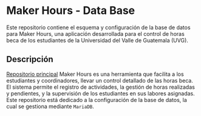 # Maker Hours - Data Base

Este repositorio contiene el esquema y configuración de la base de datos para Maker Hours, una aplicación desarrollada para el control de horas beca de los estudiantes de la Universidad del Valle de Guatemala (UVG).

## Descripción

[Repositorio principal](https://github.com/DiazMarco2005/PooProyecto)
Maker Hours es una herramienta que facilita a los estudiantes y coordinadores, llevar un control detallado de las horas beca. El sistema permite el registro de actividades, la gestión de horas realizadas y pendientes, y la supervisión de los estudiantes en sus labores asignadas. Este repositorio está dedicado a la configuración de la base de datos, la cual se gestiona mediante `MariaDB`. 

